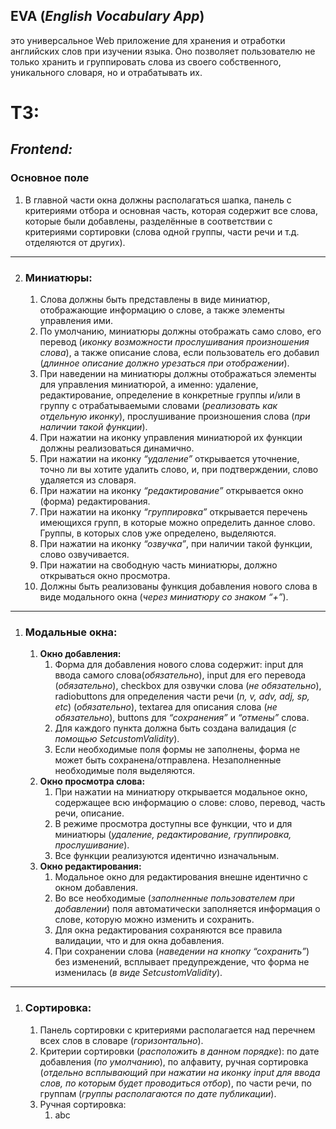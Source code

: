 ## **EVA** (***English Vocabulary App***)
 это универсальное Web приложение для хранения и отработки английских слов при изучении языка. Оно позволяет пользователю не только хранить и группировать слова из своего собственного, уникального словаря, но и отрабатывать их. 

# ТЗ: 

## ***Frontend:*** 

###  **Основное поле**
1. В главной части окна должны располагаться шапка, панель с критериями отбора и основная часть, которая содержит все слова, которые были добавлены, разделённые в соответствии с критериями сортировки (слова одной группы, части речи и т.д. отделяются от других).
___
2. ### **Миниатюры:** 
    1. Слова должны быть представлены в виде миниатюр, отображающие информацию о слове, а также элементы управления ими. 
    2. По умолчанию, миниатюры должны отображать само слово, его перевод (*иконку возможности прослушивания произношения слова*), а также описание слова, если пользователь его добавил (*длинное описание должно урезаться при отображении*). 
    3. При наведении на миниатюры должны отображаться элементы для управления миниатюрой, а именно: удаление, редактирование, определение в конкретные группы и/или в группу с отрабатываемыми словами (*реализовать как отдельную иконку*), прослушивание произношения слова (*при наличии такой функции*). 
    4. При нажатии на иконку управления миниатюрой их функции должны реализоваться динамично. 
    5. При нажатии на иконку *“удаление”* открывается уточнение, точно ли вы хотите удалить слово, и, при подтверждении, слово удаляется из словаря. 
    6. При нажатии на иконку *“редактирование”* открывается окно (форма) редактирования.  
    7. При нажатии на иконку *“группировка”* открывается перечень имеющихся групп, в которые можно определить данное слово. Группы, в которых слов уже определено, выделяются. 
    8. При нажатии на иконку *“озвучка”*, при наличии такой функции, слово озвучивается. 
    9. При нажатии на свободную часть миниатюры, должно открываться окно просмотра. 
    10. Должны быть реализованы функция добавления нового слова в виде модального окна (*через миниатюру со знаком “+”*).
___
1. ### **Модальные окна:** 
    1.  **Окно добавления:** 
        1. Форма для добавления нового слова содержит: input для ввода самого слова(*обязательно*), input для его перевода (*обязательно*), checkbox для озвучки слова (*не обязательно*), radiobuttons для определения части речи (*n, v, adv, adj, sp, etc*) (*обязательно*), textarea для описания слова (*не обязательно*), buttons для *“сохранения”* и *“отмены”* слова. 
        2. Для каждого пункта должна быть создана валидация (*с помощью SetcustomValidity*). 
        3. Если необходимые поля формы не заполнены, форма не может быть сохранена/отправлена. Незаполненные необходимые поля выделяются. 
    2. **Окно просмотра слова:** 
        1. При нажатии на миниатюру открывается модальное окно, содержащее всю информацию о слове: слово, перевод, часть речи, описание.  
        2. В режиме просмотра доступны все функции, что и для миниатюры (*удаление, редактирование, группировка, прослушивание*).  
        3. Все функции реализуются идентично изначальным. 
    3. **Окно редактирования:** 
       1. Модальное окно для редактирования внешне идентично с окном добавления. 
       2. Во все необходимые (*заполненные пользователем при добавлении*) поля автоматически заполняется информация о слове, которую можно изменить и сохранить.  
       3. Для окна редактирования сохраняются все правила валидации, что и для окна добавления.  
       4. При сохранении слова (*наведении на кнопку “сохранить”*) без изменений, всплывает предупреждение, что форма не изменилась (*в виде SetcustomValidity*).
___
1. ### **Сортировка:** 
    1. Панель сортировки с критериями располагается над перечнем всех слов в словаре (*горизонтально*). 
    2. Критерии сортировки (*расположить в данном порядке*): по дате добавления (*по умолчанию*), по алфавиту, ручная сортировка (*отдельно всплывающий при нажатии на иконку input для ввода слов, по которым будет проводиться отбор*), по части речи, по группам (*группы располагаются по дате публикации*). 
    3. Ручная сортировка:
       1. abc

 
